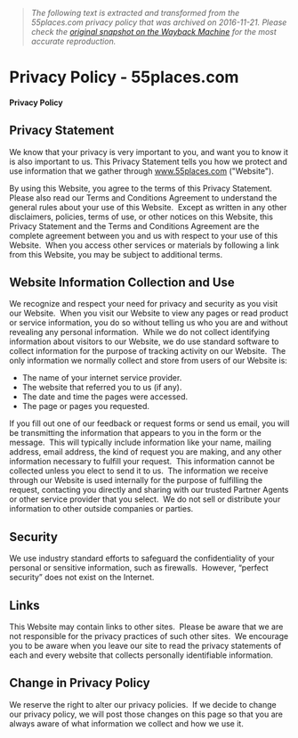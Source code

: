 > *The following text is extracted and transformed from the 55places.com privacy policy that was archived on 2016-11-21. Please check the [original snapshot on the Wayback Machine](https://web.archive.org/web/20161121184958id_/https%3A//www.55places.com/privacy) for the most accurate reproduction.*

# Privacy Policy - 55places.com

####  Privacy Policy 

## Privacy Statement

We know that your privacy is very important to you, and want you to know it is also important to us. This Privacy Statement tells you how we protect and use information that we gather through www.55places.com ("Website").

By using this Website, you agree to the terms of this Privacy Statement.  Please also read our Terms and Conditions Agreement to understand the general rules about your use of this Website.  Except as written in any other disclaimers, policies, terms of use, or other notices on this Website, this Privacy Statement and the Terms and Conditions Agreement are the complete agreement between you and us with respect to your use of this Website.  When you access other services or materials by following a link from this Website, you may be subject to additional terms.

## Website Information Collection and Use

We recognize and respect your need for privacy and security as you visit our Website.  When you visit our Website to view any pages or read product or service information, you do so without telling us who you are and without revealing any personal information.  While we do not collect identifying information about visitors to our Website, we do use standard software to collect information for the purpose of tracking activity on our Website.  The only information we normally collect and store from users of our Website is:

  * The name of your internet service provider.
  * The website that referred you to us (if any).
  * The date and time the pages were accessed.
  * The page or pages you requested.



If you fill out one of our feedback or request forms or send us email, you will be transmitting the information that appears to you in the form or the message.  This will typically include information like your name, mailing address, email address, the kind of request you are making, and any other information necessary to fulfill your request.  This information cannot be collected unless you elect to send it to us.  The information we receive through our Website is used internally for the purpose of fulfilling the request, contacting you directly and sharing with our trusted Partner Agents or other service provider that you select.  We do not sell or distribute your information to other outside companies or parties.

## Security

We use industry standard efforts to safeguard the confidentiality of your personal or sensitive information, such as firewalls.  However, “perfect security” does not exist on the Internet.

## Links

This Website may contain links to other sites.  Please be aware that we are not responsible for the privacy practices of such other sites.  We encourage you to be aware when you leave our site to read the privacy statements of each and every website that collects personally identifiable information.

## Change in Privacy Policy

We reserve the right to alter our privacy policies.  If we decide to change our privacy policy, we will post those changes on this page so that you are always aware of what information we collect and how we use it.
